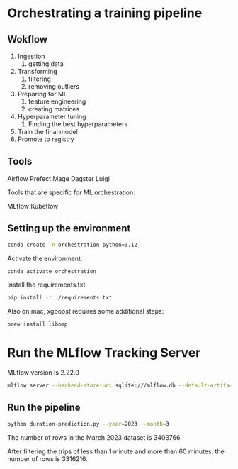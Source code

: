 # Orchestrating a training pipeline

## Wokflow

1. Ingestion
   1. getting data
2. Transforming
   1. filtering
   2. removing outliers
3. Preparing for ML
   1. feature engineering
   2. creating matrices
4. Hyperparameter tuning
   1. Finding the best hyperparameters
5. Train the final model
6. Promote to registry

## Tools

Airflow
Prefect
Mage
Dagster
Luigi

Tools that are specific for ML orchestration:

MLflow
Kubeflow

## Setting up the environment

```bash
conda create -n orchestration python=3.12
```

Activate the environment:

```bash
conda activate orchestration
```


Install the requirements.txt

```bash
pip install -r ./requirements.txt
```

Also on mac, xgboost requires some additional steps:

```bash
brew install libomp
```

# Run the MLflow Tracking Server

MLflow version is 2.22.0

```bash
mlflow server --backend-store-uri sqlite:///mlflow.db --default-artifact-root ./artifacts
```

## Run the pipeline

```bash
python duration-prediction.py --year=2023 --month=3
```

The number of rows in the March 2023 dataset is 3403766.

After filtering the trips of less than 1 minute and more than 60 minutes, the number of rows is 3316216.

